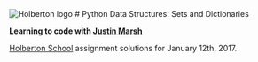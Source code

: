 <img src="https://www.holbertonschool.com/assets/holberton-logo-1cc451260ca3cd297def53f2250a9794810667c7ca7b5fa5879a569a457bf16f.png" alt="Holberton logo">
# Python Data Structures: Sets and Dictionaries

**Learning to code with [Justin Marsh](https://twitter.com/dogonthecircuit)**

[Holberton School](https://www.holbertonschool.com) assignment solutions for January 12th, 2017.
